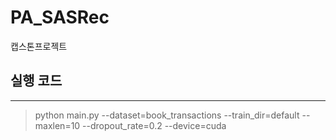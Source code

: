 # PA_SASRec
캡스톤프로젝트
## 실행 코드
-----------
> python main.py --dataset=book_transactions --train_dir=default --maxlen=10 --dropout_rate=0.2 --device=cuda
